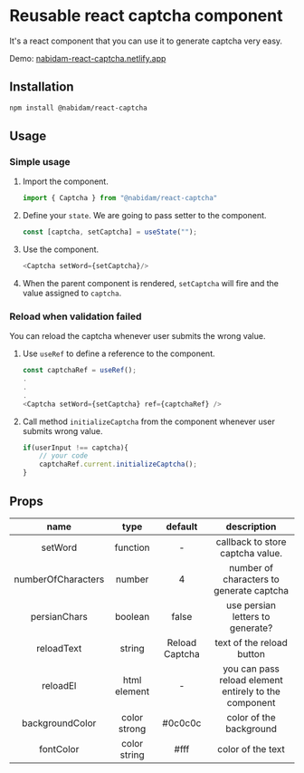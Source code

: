# Reusable react captcha component

It's a react component that you can use it to generate captcha very easy.

Demo: [nabidam-react-captcha.netlify.app](https://nabidam-react-captcha.netlify.app/)

## Installation

```bash
npm install @nabidam/react-captcha
```

## Usage

### Simple usage

1. Import the component.

    ```javascript
    import { Captcha } from "@nabidam/react-captcha"
    ```

2. Define your `state`. We are going to pass setter to the component.

    ```javascript
    const [captcha, setCaptcha] = useState("");
    ```

3. Use the component.

    ```javascript
    <Captcha setWord={setCaptcha}/>
    ```

4. When the parent component is rendered, `setCaptcha` will fire and the value assigned to `captcha`.

### Reload when validation failed

You can reload the captcha whenever user submits the wrong value.

1. Use `useRef` to define a reference to the component.

    ```javascript
    const captchaRef = useRef();
    .
    .
    .
    <Captcha setWord={setCaptcha} ref={captchaRef} />
    ```

2. Call method `initializeCaptcha` from the component whenever user submits wrong value.

    ```javascript
    if(userInput !== captcha){
        // your code
        captchaRef.current.initializeCaptcha();
    }
    ```


## Props

|        name        |     type     |    default     |                      description                      |
| :----------------: | :----------: | :------------: | :---------------------------------------------------: |
|      setWord       |   function   |       -        |           callback to store captcha value.            |
| numberOfCharacters |    number    |       4        |       number of characters to generate captcha        |
|    persianChars    |   boolean    |     false      |           use persian letters to generate?            |
|     reloadText     |    string    | Reload Captcha |               text of the reload button               |
|      reloadEl      | html element |       -        | you can pass reload element entirely to the component |
|  backgroundColor   | color strong |    #0c0c0c     |                color of the background                |
|     fontColor      | color string |      #fff      |                   color of the text                   |

